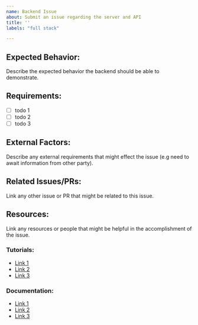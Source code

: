 ```yaml
---
name: Backend Issue
about: Submit an issue regarding the server and API
title: ''
labels: "full stack"

---
```


## **Expected Behavior:**

Describe the expected behavior the backend should be able to demonstrate.

## **Requirements:**

- [ ] todo 1
- [ ] todo 2
- [ ] todo 3

## **External Factors:**

Describe any external requirements that might effect the issue (e.g need to await information from other party).

## **Related Issues/PRs:**

Link any other issue or PR that might be related to this issue.

## **Resources:**

Link any resources or people that might be helpful in the accomplishment of the issue.

### **Tutorials:**

- [Link 1]()
- [Link 2]()
- [Link 3]()

### **Documentation:**

- [Link 1]()
- [Link 2]()
- [Link 3]()
